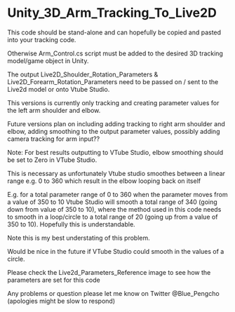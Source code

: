 # Unity_3D_Arm_Tracking_To_Live2D

This code should be stand-alone and can hopefully be copied and pasted into your tracking code.

Otherwise Arm_Control.cs script must be added to the desired 3D tracking model/game object in Unity.

The output Live2D_Shoulder_Rotation_Parameters & Live2D_Forearm_Rotation_Parameters need to be passed on / sent to the Live2d model or onto Vtube Studio.

This versions is currently only tracking and creating parameter values for the left arm shoulder and elbow.

Future versions plan on including adding tracking to right arm shoulder and elbow, adding smoothing to the output parameter values, possibly adding camera tracking for arm input??

Note: For best results outputting to VTube Studio, elbow smoothing should be set to Zero in VTube Studio.

This is necessary as unfortunately Vtube studio smoothes between a linear range e.g. 0 to 360 which result in the elbow looping back on itself 

E.g. for a total parameter range of 0 to 360 when the parameter moves from a value of 350 to 10 Vtube Studio will smooth a total range of 340 (going down from value of 350 to 10), where the method used in this code needs to smooth in a loop/circle to a total range of 20 (going up from a value of 350 to 10). Hopefully this is understandable.

Note this is my best understating of this problem. 

Would be nice in the future if VTube Studio could smooth in the values of a circle.

Please check the Live2d_Parameters_Reference image to see how the parameters are set for this code

Any problems or question please let me know on Twitter @Blue_Pengcho (apologies might be slow to respond) 
